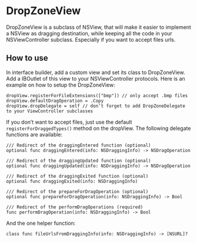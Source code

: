 # DropZoneView
DropZoneView is a subclass of NSView, that will make it easier to implement a NSView as dragging destination, while keeping all the code in your NSViewController subclass. Especially if you want to accept files urls.

## How to use
In interface builder, add a custom view and set its class to DropZoneView. Add a IBOutlet of this view to your NSViewController protocols.
Here is an example on how to setup the DropZoneView:

    dropView.registerForFileExtensions(["bmp"]) // only accept .bmp files
    dropView.defaultDragOperation = .Copy
    dropView.dropDelegate = self // don’t forget to add DropZoneDelegate to your ViewController subclasses

If you don’t want to accept files, just use the default `registerForDraggedTypes()` method on the dropView.
The following delegate functions are available:

    /// Redirect of the draggingEntered function (optional)
    optional func draggingEntered(info: NSDraggingInfo) -> NSDragOperation
    
    /// Redirect of the draggingUpdated function (optional)
    optional func draggingUpdated(info: NSDraggingInfo) -> NSDragOperation
    
    /// Redirect of the draggingExited function (optional)
    optional func draggingExited(info: NSDraggingInfo)
    
    /// Redirect of the prepareForDragOperation (optional)
    optional func prepareForDragOperation(info: NSDraggingInfo) -> Bool
    
    /// Redirect of the performDragOperations (required)
    func performDragOperation(info: NSDraggingInfo) -> Bool


And the one helper function:

    class func fileUrlsFromDraggingInfo(info: NSDraggingInfo) -> [NSURL]? 
